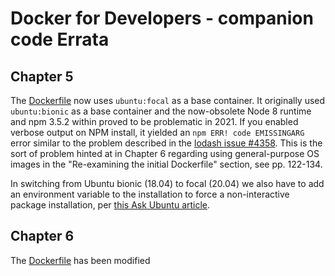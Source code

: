 # Docker for Developers - companion code Errata

##  Chapter 5

The [Dockerfile](chapter5/Dockerfile) now uses `ubuntu:focal` as a base container. It originally used `ubuntu:bionic` as a base container and the now-obsolete Node 8 runtime and npm 3.5.2 within proved to be problematic in 2021. If you enabled verbose output on NPM install, it yielded an `npm ERR! code EMISSINGARG` error similar to the problem described in the [lodash issue #4358](https://github.com/lodash/lodash/issues/4358). This is the sort of problem hinted at in Chapter 6 regarding using general-purpose OS images in the "Re-examining the initial Dockerfile" section, see pp. 122-134.

In switching from Ubuntu bionic (18.04) to focal (20.04) we also have to add an environment variable to the installation to force a non-interactive package installation, per [this Ask Ubuntu article](https://askubuntu.com/a/556387).


## Chapter 6
The [Dockerfile](chapter6/Dockerfile) has been modified 
